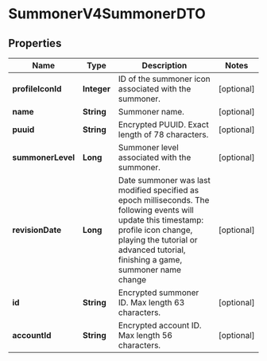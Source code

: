 
# SummonerV4SummonerDTO

## Properties
Name | Type | Description | Notes
------------ | ------------- | ------------- | -------------
**profileIconId** | **Integer** | ID of the summoner icon associated with the summoner. |  [optional]
**name** | **String** | Summoner name. |  [optional]
**puuid** | **String** | Encrypted PUUID. Exact length of 78 characters. |  [optional]
**summonerLevel** | **Long** | Summoner level associated with the summoner. |  [optional]
**revisionDate** | **Long** | Date summoner was last modified specified as epoch milliseconds. The following events will update this timestamp: profile icon change, playing the tutorial or advanced tutorial, finishing a game, summoner name change |  [optional]
**id** | **String** | Encrypted summoner ID. Max length 63 characters. |  [optional]
**accountId** | **String** | Encrypted account ID. Max length 56 characters. |  [optional]



